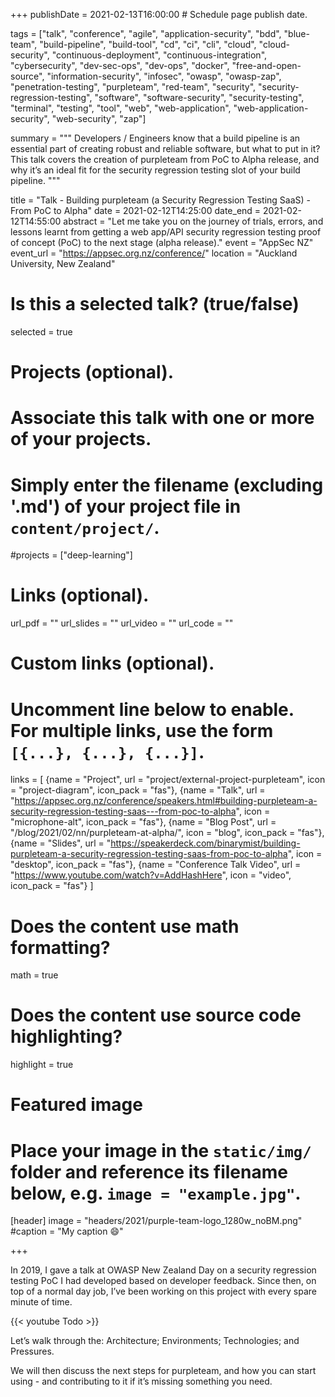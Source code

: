 +++
publishDate = 2021-02-13T16:00:00  # Schedule page publish date.

tags = ["talk", "conference", "agile", "application-security", "bdd", "blue-team", "build-pipeline", "build-tool", "cd", "ci", "cli", "cloud", "cloud-security", "continuous-deployment", "continuous-integration", "cybersecurity", "dev-sec-ops", "dev-ops", "docker", "free-and-open-source", "information-security", "infosec", "owasp", "owasp-zap", "penetration-testing", "purpleteam", "red-team", "security", "security-regression-testing", "software", "software-security", "security-testing", "terminal", "testing", "tool", "web", "web-application", "web-application-security", "web-security", "zap"]

summary = """
Developers / Engineers know that a build pipeline is an essential part of creating robust and reliable software, but what to put in it? This talk covers the creation of purpleteam from PoC to Alpha release, and why it’s an ideal fit for the security regression testing slot of your build pipeline.
"""

title = "Talk - Building purpleteam (a Security Regression Testing SaaS) - From PoC to Alpha"
date = 2021-02-12T14:25:00
date_end = 2021-02-12T14:55:00
abstract = "Let me take you on the journey of trials, errors, and lessons learnt from getting a web app/API security regression testing proof of concept (PoC) to the next stage (alpha release)."
event = "AppSec NZ"
event_url = "https://appsec.org.nz/conference/"
location = "Auckland University, New Zealand"

# Is this a selected talk? (true/false)
selected = true

# Projects (optional).
#   Associate this talk with one or more of your projects.
#   Simply enter the filename (excluding '.md') of your project file in `content/project/`.
#projects = ["deep-learning"]

# Links (optional).
url_pdf = ""
url_slides = ""
url_video = ""
url_code = ""

# Custom links (optional).
#   Uncomment line below to enable. For multiple links, use the form `[{...}, {...}, {...}]`.
links = [
  {name = "Project", url = "project/external-project-purpleteam", icon = "project-diagram", icon_pack = "fas"},
  {name = "Talk", url = "https://appsec.org.nz/conference/speakers.html#building-purpleteam-a-security-regression-testing-saas---from-poc-to-alpha", icon = "microphone-alt", icon_pack = "fas"},
  {name = "Blog Post", url = "/blog/2021/02/nn/purpleteam-at-alpha/", icon = "blog", icon_pack = "fas"},
  {name = "Slides", url = "https://speakerdeck.com/binarymist/building-purpleteam-a-security-regression-testing-saas-from-poc-to-alpha", icon = "desktop", icon_pack = "fas"},
  {name = "Conference Talk Video", url = "https://www.youtube.com/watch?v=AddHashHere", icon = "video", icon_pack = "fas"}
]

# Does the content use math formatting?
math = true

# Does the content use source code highlighting?
highlight = true

# Featured image
# Place your image in the `static/img/` folder and reference its filename below, e.g. `image = "example.jpg"`.
[header]
image = "headers/2021/purple-team-logo_1280w_noBM.png"
#caption = "My caption :smile:"

+++

In 2019, I gave a talk at OWASP New Zealand Day on a security regression testing PoC I had developed based on developer feedback. Since then, on top of a normal day job, I’ve been working on this project with every spare minute of time.

{{< youtube Todo >}}

Let’s walk through the: Architecture; Environments; Technologies; and Pressures.

<script async class="speakerdeck-embed" data-id="1784d6fdfc3d4fab8ec5a67156387bf3" data-ratio="1.37081659973226" src="//speakerdeck.com/assets/embed.js"></script>

We will then discuss the next steps for purpleteam, and how you can start using - and contributing to it if it’s missing something you need.

<br>
